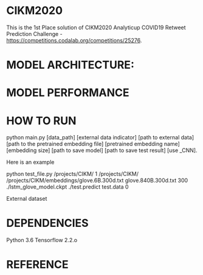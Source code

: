# CIKM2020
 This is the 1st Place solution of CIKM2020 Analyticup COVID19 Retweet Prediction Challenge - https://competitions.codalab.org/competitions/25276.
 
# MODEL ARCHITECTURE:


# MODEL PERFORMANCE



# HOW TO RUN

python main.py [data_path] [external data indicator] [path to external data] [path to the pretrained embedding file] [pretrained embedding name] [embedding size] [path to save model] [path to save test result] [use _CNN]. 

Here is an example

python test_file.py /projects/CIKM/ 1 /projects/CIKM/ /projects/CIKM/embeddings/glove.6B.300d.txt glove.840B.300d.txt 300 ./lstm_glove_model.ckpt ./test.predict test.data 0

External dataset 



# DEPENDENCIES
Python 3.6
Tensorflow 2.2.o

# REFERENCE

